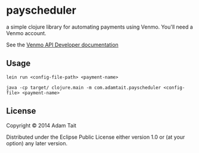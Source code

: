 # payscheduler

a simple clojure library for automating payments using Venmo. You'll need a Venmo account.


See the [Venmo API Developer documentation](https://developer.venmo.com/docs/endpoints/payments)

## Usage

`lein run <config-file-path> <payment-name>`

`java -cp target/ clojure.main -m com.adamtait.payscheduler <config-file> <payment-name>`

## License

Copyright © 2014 Adam Tait

Distributed under the Eclipse Public License either version 1.0 or (at
your option) any later version.
